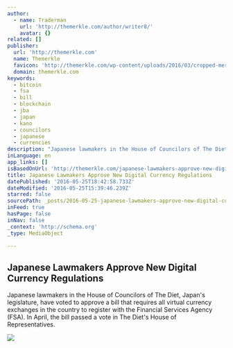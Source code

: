 ```yaml
---
author:
  - name: Traderman
    url: 'http://themerkle.com/author/writer8/'
    avatar: {}
related: []
publisher:
  url: 'http://themerkle.com'
  name: Themerkle
  favicon: 'http://themerkle.com/wp-content/uploads/2016/03/cropped-merkle-white-1-192x192.png'
  domain: themerkle.com
keywords:
  - bitcoin
  - fsa
  - bill
  - blockchain
  - jba
  - japan
  - kano
  - councilors
  - japanese
  - currencies
description: "Japanese lawmakers in the House of Councilors of The Diet, Japan's legislature, have voted to approve a bill that requires all virtual currency exchanges in the country to register with the Financial Services Agency (FSA). In April, the bill passed a vote in The Diet's House of Representatives."
inLanguage: en
app_links: []
isBasedOnUrl: 'http://themerkle.com/japanese-lawmakers-approve-new-digital-currency-regulations/'
title: Japanese Lawmakers Approve New Digital Currency Regulations
datePublished: '2016-05-25T18:42:58.733Z'
dateModified: '2016-05-25T15:39:46.239Z'
starred: false
sourcePath: _posts/2016-05-25-japanese-lawmakers-approve-new-digital-currency-regulations.md
inFeed: true
hasPage: false
inNav: false
_context: 'http://schema.org'
_type: MediaObject

---
```

<article style=""><h1>Japanese Lawmakers Approve New Digital Currency Regulations</h1><p>Japanese lawmakers in the House of Councilors of The Diet, Japan's legislature, have voted to approve a bill that requires all virtual currency exchanges in the country to register with the Financial Services Agency (FSA). In April, the bill passed a vote in The Diet's House of Representatives.</p><img src="http://themerkle.com/wp-content/uploads/2016/05/shutterstock_406879567.jpg" /></article>